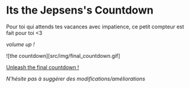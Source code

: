 # Its the Jepsens's Countdown

Pour toi qui attends tes vacances avec impatience, ce petit compteur est fait pour toi <3

*volume up !*

![the countdown][src/img/final_countdown.gif]

[Unleash the final countdown !](https://www.google.com)

*N'hésite pas à suggérer des modifications/améliorations*